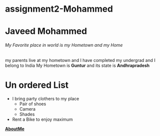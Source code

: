 # assignment2-Mohammed
# Javeed Mohammed
###### My Favorite place in world is my Hometown and my Home
my parents live at my hometown and I have completed my undergrad and I belong to India 
My Hometown is **Guntur** and its state is **Andhrapradesh**

# Un ordered List 
*   I bring party clothers to my place 
    * Pair of shoes
    * Camera  
    * Shades
* Rent a Bike to enjoy maximum

**[AboutMe](https://github.com/skjaveed/assignment2-Mohammed/blob/main/AboutMe.md)**
